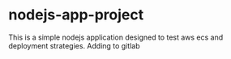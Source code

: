 # nodejs-app-project
This is a simple nodejs application designed to test aws ecs and deployment strategies.
Adding to gitlab
